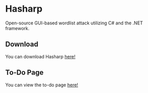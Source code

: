 # Hasharp

Open-source GUI-based wordlist attack utilizing C# and the .NET framework.

## Download

You can download Hasharp [here!](https://github.com/pra1ries/hasharp/releases/latest)

## To-Do Page

You can view the to-do page [here!](todo)
